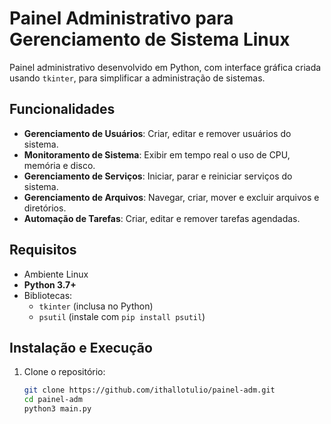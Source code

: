 # Painel Administrativo para Gerenciamento de Sistema Linux

Painel administrativo desenvolvido em Python, com interface gráfica criada usando `tkinter`, para simplificar a administração de sistemas.

## Funcionalidades

- **Gerenciamento de Usuários**: Criar, editar e remover usuários do sistema.
- **Monitoramento de Sistema**: Exibir em tempo real o uso de CPU, memória e disco.
- **Gerenciamento de Serviços**: Iniciar, parar e reiniciar serviços do sistema.
- **Gerenciamento de Arquivos**: Navegar, criar, mover e excluir arquivos e diretórios.
- **Automação de Tarefas**: Criar, editar e remover tarefas agendadas.

## Requisitos

- Ambiente Linux
- **Python 3.7+**
- Bibliotecas:
  - `tkinter` (inclusa no Python)
  - `psutil` (instale com `pip install psutil`)

## Instalação e Execução

1. Clone o repositório:
   ```bash
   git clone https://github.com/ithallotulio/painel-adm.git
   cd painel-adm
   python3 main.py

